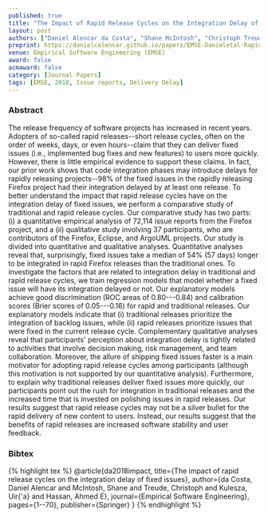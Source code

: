 ```yaml
---
published: true
title: "The Impact of Rapid Release Cycles on the Integration Delay of Fixed Issues"
layout: post
authors: ["Daniel Alencar da Costa", "Shane McIntosh", "Christoph Treude", "Uir\u00e1 Kulesza and Ahmed E. Hassan"]
preprint: https://danielcalencar.github.io/papers/EMSE-Danieletal-Rapid-vs-Trad.pdf
venue: Empirical Software Engineering (EMSE) 
award: false
acmaward: false
category: [Journal Papers]
tags: [EMSE, 2018, Issue reports, Delivery Delay]
---   
```


### Abstract 

The release frequency of software projects has increased in recent years.
Adopters of so-called rapid releases--short release cycles, often on the order
of weeks, days, or even hours--claim that they can deliver fixed issues (i.e.,
implemented bug fixes and new features) to users more quickly. However, there
is little empirical evidence to support these claims. In fact, our prior work
shows that code integration phases may introduce delays for rapidly releasing
projects--98% of the fixed issues in the rapidly releasing Firefox project had
their integration delayed by at least one release. To better understand the
impact that rapid release cycles have on the integration delay of fixed issues,
we perform a comparative study of traditional and rapid release cycles. Our
comparative study has two parts: (i) a quantitative empirical analysis of
72,114 issue reports from the Firefox project, and a (ii) qualitative study
involving 37 participants, who are contributors of the Firefox, Eclipse, and
ArgoUML projects. Our study is divided into quantitative and qualitative
analyses. Quantitative analyses reveal that, surprisingly, fixed issues take a
median of 54% (57 days) longer to be integrated in rapid Firefox releases than
the traditional ones. To investigate the factors that are related to
integration delay in traditional and rapid release cycles, we train regression
models that model whether a fixed issue will have its integration delayed or
not. Our explanatory models achieve good discrimination (ROC areas of
0.80---0.84) and calibration scores (Brier scores of 0.05---0.16) for rapid and
traditional releases. Our explanatory models indicate that (i) traditional
releases prioritize the integration of backlog issues, while (ii) rapid
releases prioritize issues that were fixed in the current release cycle.
Complementary qualitative analyses reveal that participants' perception about
integration delay is tightly related to activities that involve decision
making, risk management, and team collaboration. Moreover, the allure of
shipping fixed issues faster is a main motivator for adopting rapid release
cycles among participants (although this motivation is not supported by our
quantitative analysis). Furthermore, to explain why traditional releases
deliver fixed issues more quickly, our participants point out the rush for
integration in traditional releases and the increased time that is invested on
polishing issues in rapid releases. Our results suggest that rapid release
cycles may not be a silver bullet for the rapid delivery of new content to
users. Instead, our results suggest that the benefits of rapid releases are
increased software stability and user feedback.

### Bibtex 

{% highlight tex %}
@article{da2018impact,
  title={The impact of rapid release cycles on the integration delay of fixed issues},
  author={da Costa, Daniel Alencar and McIntosh, Shane and Treude, Christoph and Kulesza, Uir{\'a} and Hassan, Ahmed E},
  journal={Empirical Software Engineering},
  pages={1--70},
  publisher={Springer}
}
{% endhighlight %}

